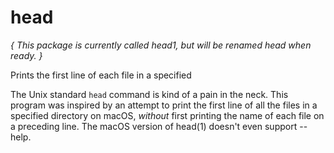 # head

_{ This package is currently called head1, but will be renamed head when ready. }_

Prints the first line of each file in a specified

The Unix standard `head` command is kind of a pain in the neck. This program
was inspired by an attempt to print the first line of all the files in a
specified directory on macOS, _without_ first printing the name of each file on
a preceding line. The macOS version of head(1) doesn't even support --help.
